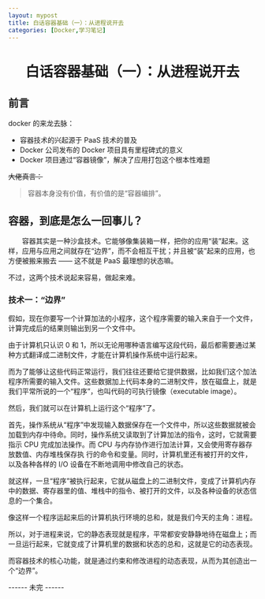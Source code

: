 ```yaml
---
layout: mypost
title: 白话容器基础（一）：从进程说开去
categories: [Docker,学习笔记]
---
```


# <center>白话容器基础（一）：从进程说开去 </center>
## 前言
docker 的来龙去脉：
<ul>
    <li>容器技术的兴起源于 PaaS 技术的普及</li>
    <li>Docker 公司发布的 Docker 项目具有里程碑式的意义</li>
    <li>Docker 项目通过“容器镜像”，解决了应用打包这个根本性难题</li>
</ul>

~~大佬真言：~~
<blockquote>
容器本身没有价值，有价值的是“容器编排”。
</blockquote>

## 容器，到底是怎么一回事儿？
&emsp;&emsp;容器其实是一种沙盒技术。它能够像集装箱一样，把你的应用“装”起来。这样，应用与应用之间就存在“边界”，而不会相互干扰；并且被“装”起来的应用，也方便被搬来搬去 —— 这不就是 PaaS 最理想的状态嘛。

不过，这两个技术说起来容易，做起来难。

### 技术一：“边界”
假如，现在你要写一个计算加法的小程序，这个程序需要的输入来自于一个文件，计算完成后的结果则输出到另一个文件中。

由于计算机只认识 0 和 1，所以无论用哪种语言编写这段代码，最后都需要通过某种方式翻译成二进制文件，才能在计算机操作系统中运行起来。

而为了能够让这些代码正常运行，我们往往还要给它提供数据，比如我们这个加法程序所需要的输入文件。这些数据加上代码本身的二进制文件，放在磁盘上，就是我们平常所说的一个“程序”，也叫代码的可执行镜像（executable image）。

然后，我们就可以在计算机上运行这个“程序”了。

首先，操作系统从“程序”中发现输入数据保存在一个文件中，所以这些数据就被会加载到内存中待命。同时，操作系统又读取到了计算加法的指令，这时，它就需要指示 CPU 完成加法操作。而 CPU 与内存协作进行加法计算，又会使用寄存器存放数值、内存堆栈保存执
行的命令和变量。同时，计算机里还有被打开的文件，以及各种各样的 I/O 设备在不断地调用中修改自己的状态。

就这样，一旦“程序”被执行起来，它就从磁盘上的二进制文件，变成了计算机内存中的数据、寄存器里的值、堆栈中的指令、被打开的文件，以及各种设备的状态信息的一个集合。

像这样一个程序运起来后的计算机执行环境的总和，就是我们今天的主角：进程。

所以，对于进程来说，它的静态表现就是程序，平常都安安静静地待在磁盘上；而一旦运行起来，它就变成了计算机里的数据和状态的总和，这就是它的动态表现。

而容器技术的核心功能，就是通过约束和修改进程的动态表现，从而为其创造出一个“边界”。

------ 未完 ------
